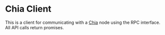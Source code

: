 # Chia Client

This is a client for communicating with a [Chia](https://www.chia.net/) node using the RPC interface. All API calls return promises.

